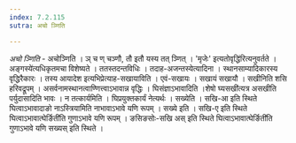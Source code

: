 ```yaml
---
index: 7.2.115
sutra: अचो ञ्णिति

---
```

_अचो ञ्णिति_ - अचोञ्णिति । ञ् च ण् चञ्णौ, तौ इतौ यस्य तत् ञ्णित् । 'मृजेः' इत्यतोवृद्धि॑रित्यनुवर्तते ।अङ्गस्ये॑त्यधिकृतमचा विशेष्यते । ततस्तदन्तविधिः । तदाह-अजन्तस्येत्यादिना । स्थानसाम्यादिकारस्य वृद्धिरैकारः । तस्य आयादेश इत्यभिप्रेत्याह-सखायाविति । एवं-सखायः । सखायं सखायौ । सखीनिति शसि हरिवद्रूपम् । असर्वनामस्थानत्वाण्णित्त्वाऽभावान्न वृद्धिः । घिसंज्ञाऽभावादिति ।शेषो घ्यसखी॑त्यत्र असखीति पर्युदासादिति भावः । न तत्कार्यमिति । घिप्रयुक्तकार्यं नेत्यर्थः । सख्येति । सखि-आ इति स्थिते घित्वाऽभावादाङो नाऽस्त्रियामिति नाभावाऽभावे यणि रूपम् । सख्ये इति । सखि-ए इति स्थिते घित्वाऽभावात्घेर्ङिती॑ति गुणाऽभावे यणि रूपम् । ङसिङसोः-सखि अस् इति स्थिते घित्वाऽभावात्घेर्ङिती॑ति गुणाऽभावे यणि सख्यस् इति स्थिते ।